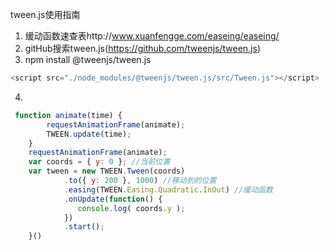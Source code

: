 tween.js使用指南
1. 缓动函数速查表http://www.xuanfengge.com/easeing/easeing/
2. gitHub搜索tween.js(https://github.com/tweenjs/tween.js)
3. npm install @tweenjs/tween.js
```js
<script src="./node_modules/@tweenjs/tween.js/src/Tween.js"></script>
```
4. 
```js
 function animate(time) {
        requestAnimationFrame(animate);
        TWEEN.update(time);
    }
    requestAnimationFrame(animate);
    var coords = { y: 0 }; //当前位置
    var tween = new TWEEN.Tween(coords)
            .to({ y: 200 }, 1000) //移动到的位置
            .easing(TWEEN.Easing.Quadratic.InOut) //缓动函数
            .onUpdate(function() { 
               console.log( coords.y );
            })
            .start(); 
    }()
```